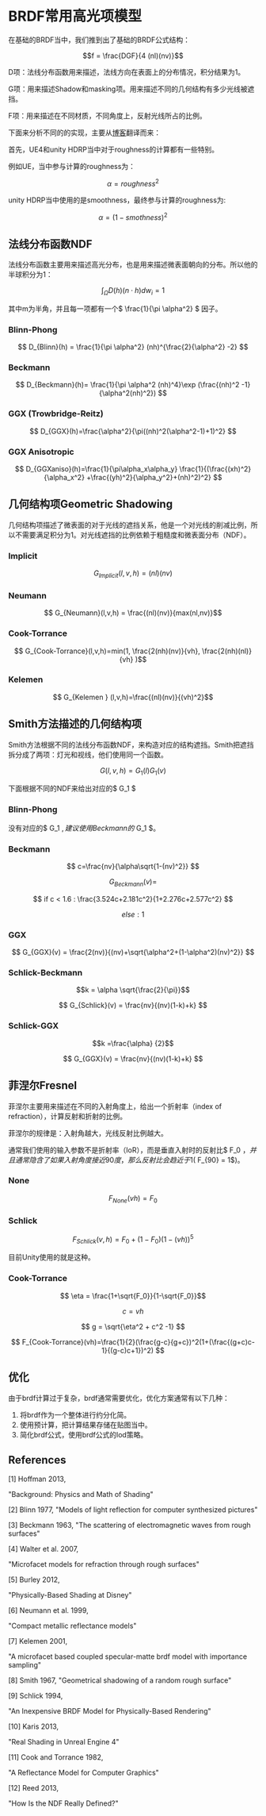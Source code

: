 # BRDF常用高光项模型

在基础的BRDF当中，我们推到出了基础的BRDF公式结构：

$$f = \frac{DGF}{4 (nl)(nv)}$$

D项：法线分布函数用来描述，法线方向在表面上的分布情况，积分结果为1。

G项：用来描述Shadow和masking项。用来描述不同的几何结构有多少光线被遮挡。

F项：用来描述在不同材质，不同角度上，反射光线所占的比例。

下面来分析不同的的实现，主要从[博客](<https://graphicrants.blogspot.com/2013/08/specular-brdf-reference.html>)翻译而来：

首先，UE4和unity HDRP当中对于roughness的计算都有一些特别。

例如UE，当中参与计算的roughness为：

$$ \alpha = roughness^2 $$

unity HDRP当中使用的是smoothness，最终参与计算的roughness为:

$$ \alpha = (1 - smothness)^2 $$

## 法线分布函数NDF

法线分布函数主要用来描述高光分布，也是用来描述微表面朝向的分布。所以他的半球积分为1：

$$ \int_\Omega D(h)(n⋅h)d w_i = 1$$ 

其中m为半角，并且每一项都有一个$ \frac{1}{\pi \alpha^2} $ 因子。

### Blinn-Phong

$$ D_{Blinn}(h) = \frac{1}{\pi \alpha^2} (nh)^{\frac{2}{\alpha^2} -2} $$

### Beckmann

$$ D_{Beckmann}(h)= \frac{1}{\pi \alpha^2 (nh)^4}\exp (\frac{(nh)^2 -1}{\alpha^2(nh)^2}) $$

### GGX (Trowbridge-Reitz)

$$ D_{GGX}(h)=\frac{\alpha^2}{\pi((nh)^2(\alpha^2-1)+1)^2} $$

### GGX Anisotropic

$$ D_{GGXaniso}(h)=\frac{1}{\pi\alpha_x\alpha_y} \frac{1}{(\frac{(xh)^2}{\alpha_x^2} +\frac{(yh)^2}{\alpha_y^2}+(nh)^2)^2} $$

## 几何结构项Geometric Shadowing

几何结构项描述了微表面的对于光线的遮挡关系，他是一个对光线的削减比例，所以不需要满足积分为1。对光线遮挡的比例依赖于粗糙度和微表面分布（NDF）。

### Implicit

$$  G_{Implicit}(l,v,h) = (nl)(nv)$$

 ### Neumann 

$$  G_{Neumann}(l,v,h) = \frac{(nl)(nv)}{max(nl,nv)}$$

### Cook-Torrance

$$ G_{Cook-Torrance}(l,v,h)=min(1, \frac{2(nh)(nv)}{vh}, \frac{2(nh)(nl)}{vh} )$$

### Kelemen 

$$ G_{Kelemen } (l,v,h)=\frac{(nl)(nv)}{(vh)^2}$$

## Smith方法描述的几何结构项

Smith方法根据不同的法线分布函数NDF，来构造对应的结构遮挡。Smith把遮挡拆分成了两项：灯光和视线，他们使用同一个函数。

$$ G(l,v,h)=G_1(l)G_1(v) $$

下面根据不同的NDF来给出对应的$ G_1 $

### Blinn-Phong

没有对应的$ G_1 $,建议使用Beckmann的$ G_1 $。

### **Beckmann** 

$$ c=\frac{nv}{\alpha\sqrt{1-(nv)^2}} $$

$$ G_{Beckmann}(v)= $$

$$ if c < 1.6 :  \frac{3.524c+2.181c^2}{1+2.276c+2.577c^2} $$

$$ else:  1 $$

### GGX

$$  G_{GGX}(v) = \frac{2(nv)}{(nv)+\sqrt{\alpha^2+(1-\alpha^2)(nv)^2}}  $$

### Schlick-Beckmann

$$k = \alpha \sqrt{\frac{2}{\pi}}$$

$$ G_{Schlick}(v) = \frac{nv}{(nv)(1-k)+k} $$

### Schlick-GGX

$$k =\frac{\alpha} {2}$$

$$ G_{GGX}(v) = \frac{nv}{(nv)(1-k)+k} $$

## 菲涅尔Fresnel

菲涅尔主要用来描述在不同的入射角度上，给出一个折射率（index of refraction），计算反射和折射的比例。

菲涅尔的规律是：入射角越大，光线反射比例越大。

通常我们使用的输入参数不是折射率（IoR），而是垂直入射时的反射比$ F_0 $，并且通常隐含了如果入射角度接近90度，那么反射比会趋近于1($ F_{90} = 1$)。

### None

$$  F_{None}(vh) = F_0$$

### Schlick

$$ F_{Schlick}(v,h)=F_0+(1-F_0)(1-(vh))^5 $$ 

目前Unity使用的就是这种。

### Cook-Torrance

$$ \eta = \frac{1+\sqrt{F_0}}{1-\sqrt{F_0}}$$

$$ c=vh $$

$$ g = \sqrt{\eta^2 + c^2 -1} $$

$$ F_{Cook-Torrance}(vh)=\frac{1}{2}(\frac{g-c}{g+c})^2(1+(\frac{(g+c)c-1}{(g-c)c+1})^2) $$

## 优化

由于brdf计算过于复杂，brdf通常需要优化，优化方案通常有以下几种：

1. 将brdf作为一个整体进行约分化简。
2. 使用预计算，把计算结果存储在贴图当中。
3. 简化brdf公式，使用brdf公式的lod策略。

## References

[1] Hoffman 2013, 

"Background: Physics and Math of Shading"

[2] Blinn 1977, "Models of light reflection for computer synthesized pictures"

[3] Beckmann 1963, "The scattering of electromagnetic waves from rough surfaces"

[4] Walter et al. 2007, 

"Microfacet models for refraction through rough surfaces"

[5] Burley 2012, 

"Physically-Based Shading at Disney"

[6] Neumann et al. 1999, 

"Compact metallic reflectance models"

[7] Kelemen 2001, 

"A microfacet based coupled specular-matte brdf model with importance sampling"

[8] Smith 1967, "Geometrical shadowing of a random rough surface"

[9] Schlick 1994, 

"An Inexpensive BRDF Model for Physically-Based Rendering"

[10] Karis 2013, 

"Real Shading in Unreal Engine 4"

[11] Cook and Torrance 1982, 

"A Reflectance Model for Computer Graphics"

[12] Reed 2013, 

"How Is the NDF Really Defined?"